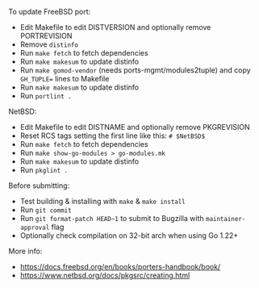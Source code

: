 
To update FreeBSD port:

- Edit Makefile to edit DISTVERSION and optionally remove PORTREVISION
- Remove `distinfo`
- Run `make fetch` to fetch dependencies
- Run `make makesum` to update distinfo
- Run `make gomod-vendor` (needs ports-mgmt/modules2tuple) and copy `GH_TUPLE=` lines to Makefile 
- Run `make makesum` to update distinfo
- Run `portlint .`

NetBSD:

- Edit Makefile to edit DISTNAME and optionally remove PKGREVISION
- Reset RCS tags setting the first line like this: `# $NetBSD$`
- Run `make fetch` to fetch dependencies
- Run `make show-go-modules > go-modules.mk`
- Run `make makesum` to update distinfo
- Run `pkglint .`

Before submitting:

- Test building & installing with `make` & `make install`
- Run `git commit`
- Run `git format-patch HEAD~1` to submit to Bugzilla with `maintainer-approval` flag
- Optionally check compilation on 32-bit arch when using Go 1.22+

More info:
- https://docs.freebsd.org/en/books/porters-handbook/book/
- https://www.netbsd.org/docs/pkgsrc/creating.html
